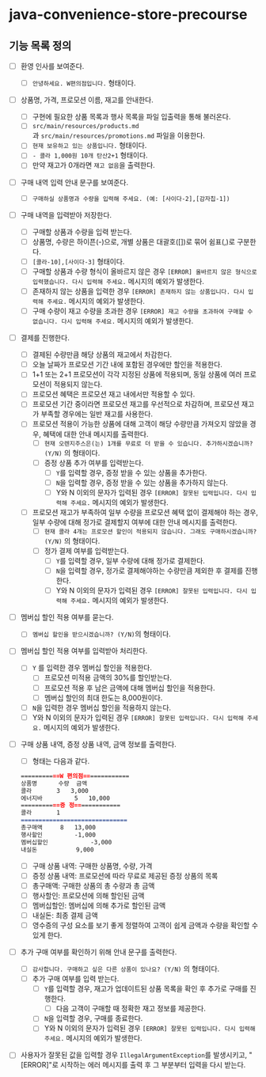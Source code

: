 # java-convenience-store-precourse


## 기능 목록 정의
- [ ]  환영 인사를 보여준다.
    - [ ]  `안녕하세요. W편의점입니다.` 형태이다.
- [ ]  상품명, 가격, 프로모션 이름, 재고를 안내한다.
    - [ ]  구현에 필요한 상품 목록과 행사 목록을 파일 입출력을 통해 불러온다.
    - [ ]  `src/main/resources/products.md`과 `src/main/resources/promotions.md` 파일을 이용한다.
    - [ ]  `현재 보유하고 있는 상품입니다.` 형태이다.
    - [ ]  `- 콜라 1,000원 10개 탄산2+1` 형태이다.
    - [ ]  만약 재고가 0개라면 `재고 없음`을 출력한다.

- [ ]  구매 내역 입력 안내 문구를 보여준다.
    - [ ]  `구매하실 상품명과 수량을 입력해 주세요. (예: [사이다-2],[감자칩-1])`

- [ ]  구매 내역을 입력받아 저장한다.
    - [ ]  구매할 상품과 수량을 입력 받는다.
    - [ ]  상품명, 수량은 하이픈(-)으로, 개별 상품은 대괄호([])로 묶어 쉼표(,)로 구분한다.
    - [ ]  `[콜라-10],[사이다-3]` 형태이다.
    - [ ]  구매할 상품과 수량 형식이 올바르지 않은 경우 `[ERROR] 올바르지 않은 형식으로 입력했습니다. 다시 입력해 주세요.` 메시지의 예외가 발생한다.
    - [ ]  존재하지 않는 상품을 입력한 경우 `[ERROR] 존재하지 않는 상품입니다. 다시 입력해 주세요.` 메시지의 예외가 발생한다.
    - [ ]  구매 수량이 재고 수량을 초과한 경우 `[ERROR] 재고 수량을 초과하여 구매할 수 없습니다. 다시 입력해 주세요.` 메시지의 예외가 발생한다.

- [ ]  결제를 진행한다.
    - [ ]  결제된 수량만큼 해당 상품의 재고에서 차감한다.
    - [ ]  오늘 날짜가 프로모션 기간 내에 포함된 경우에만 할인을 적용한다.
    - [ ]  1+1 또는 2+1 프로모션이 각각 지정된 상품에 적용되며, 동일 상품에 여러 프로모션이 적용되지 않는다.
    - [ ]  프로모션 혜택은 프로모션 재고 내에서만 적용할 수 있다.
    - [ ]  프로모션 기간 중이라면 프로모션 재고를 우선적으로 차감하며, 프로모션 재고가 부족할 경우에는 일반 재고를 사용한다.
    - [ ]  프로모션 적용이 가능한 상품에 대해 고객이 해당 수량만큼 가져오지 않았을 경우, 혜택에 대한 안내 메시지를 출력한다.
        - [ ]  `현재 오렌지주스은(는) 1개를 무료로 더 받을 수 있습니다. 추가하시겠습니까? (Y/N)` 의 형태이다.
        - [ ]  증정 상품 추가 여부를 입력받는다.
            - [ ]  `Y`를 입력할 경우, 증정 받을 수 있는 상품을 추가한다.
            - [ ]  `N`을 입력할 경우, 증정 받을 수 있는 상품을 추가하지 않는다.
            - [ ]  Y와 N 이외의 문자가 입력된 경우 `[ERROR] 잘못된 입력입니다. 다시 입력해 주세요.` 메시지의 예외가 발생한다.
    - [ ]  프로모션 재고가 부족하여 일부 수량을 프로모션 혜택 없이 결제해야 하는 경우, 일부 수량에 대해 정가로 결제할지 여부에 대한 안내 메시지를 출력한다.
        - [ ]  `현재 콜라 4개는 프로모션 할인이 적용되지 않습니다. 그래도 구매하시겠습니까? (Y/N)` 의 형태이다.
        - [ ]  정가 결제 여부를 입력받는다.
            - [ ]  `Y`를 입력할 경우, 일부 수량에 대해 정가로 결제한다.
            - [ ]  `N`을 입력할 경우, 정가로 결제해야하는 수량만큼 제외한 후 결제를 진행한다.
            - [ ]  Y와 N 이외의 문자가 입력된 경우 `[ERROR] 잘못된 입력입니다. 다시 입력해 주세요.` 메시지의 예외가 발생한다.

- [ ]  멤버십 할인 적용 여부를 묻는다.
    - [ ]  `멤버십 할인을 받으시겠습니까? (Y/N)`의 형태이다.

- [ ]  멤버십 할인 적용 여부를 입력받아 처리한다.
    - [ ]  `Y` 를 입력한 경우 멤버십 할인을 적용한다.
        - [ ]  프로모션 미적용 금액의 30%를 할인받는다.
        - [ ]  프로모션 적용 후 남은 금액에 대해 멤버십 할인을 적용한다.
        - [ ]  멤버십 할인의 최대 한도는 8,000원이다.
    - [ ]  `N`을 입력한 경우 멤버십 할인을 적용하지 않는다.
    - [ ]  Y와 N 이외의 문자가 입력된 경우 `[ERROR] 잘못된 입력입니다. 다시 입력해 주세요.` 메시지의 예외가 발생한다.

- [ ]  구매 상품 내역, 증정 상품 내역, 금액 정보를 출력한다.
    - [ ]  형태는 다음과 같다.

   ```markdown
   ===========W 편의점=============
   상품명		수량	금액
   콜라		3 	3,000
   에너지바 		5 	10,000
   ===========증	정=============
   콜라		1
   ==============================
   총구매액		8	13,000
   행사할인			-1,000
   멤버십할인			-3,000
   내실돈			 9,000
   ```

    - [ ]  구매 상품 내역: 구매한 상품명, 수량, 가격
    - [ ]  증정 상품 내역: 프로모션에 따라 무료로 제공된 증정 상품의 목록
    - [ ]  총구매액: 구매한 상품의 총 수량과 총 금액
    - [ ]  행사할인: 프로모션에 의해 할인된 금액
    - [ ]  멤버십할인: 멤버십에 의해 추가로 할인된 금액
    - [ ]  내실돈: 최종 결제 금액
    - [ ]  영수증의 구성 요소를 보기 좋게 정렬하여 고객이 쉽게 금액과 수량을 확인할 수 있게 한다.

- [ ]  추가 구매 여부를 확인하기 위해 안내 문구를 출력한다.
    - [ ]  `감사합니다. 구매하고 싶은 다른 상품이 있나요? (Y/N)` 의 형태이다.
    - [ ]  추가 구매 여부를 입력 받는다.
        - [ ]  `Y`를 입력할 경우, 재고가 업데이트된 상품 목록을 확인 후 추가로 구매를 진행한다.
            - [ ]  다음 고객이 구매할 때 정확한 재고 정보를 제공한다.
        - [ ]  `N`을 입력할 경우, 구매를 종료한다.
        - [ ]  Y와 N 이외의 문자가 입력된 경우 `[ERROR] 잘못된 입력입니다. 다시 입력해 주세요.` 메시지의 예외가 발생한다.

- [ ]  사용자가 잘못된 값을 입력할 경우 `IllegalArgumentException`를 발생시키고, "[ERROR]"로 시작하는 에러 메시지를 출력 후 그 부분부터 입력을 다시 받는다.
